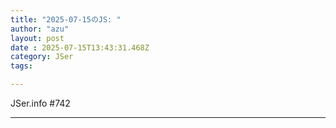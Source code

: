 ```yaml
---
title: "2025-07-15のJS: "
author: "azu"
layout: post
date : 2025-07-15T13:43:31.468Z
category: JSer
tags:

---
```


JSer.info #742

----

